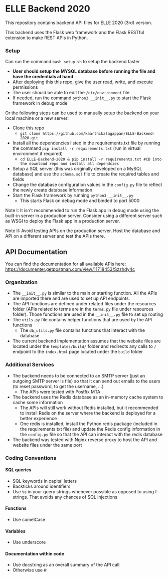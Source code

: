 # ELLE Backend 2020
This repository contains backend API files for ELLE 2020 (3rd) version.

This backend uses the Flask web framework and the Flask RESTful extension to make REST APIs in Python.
<br />

### Setup
Can run the command `bash setup.sh` to setup the backend faster
* **User should setup the MYSQL database before running the file and have the credentials at hand**
* After deploying this this repo, give the user read, write, and execute permissions
* The user should be able to edit the `/etc/environment` file
* If needed, run the command `python3 __init__.py` to start the Flask framework in debug mode

Or the following steps can be used to manually setup the backend on your local machine or a new server:
* Clone this repo
    * `git clone https://github.com/kaarthikalagappan/ELLE-Backend-2020.git`
* Install all the dependencies listed in the requirements.txt file by running the command `pip install -r requirements.txt` (run in virtual environment if required)
    * ```cd ELLE-Backend-2020 & pip install -r requirements.txt #CD into the download repo and install all dependcies```
* Setup a SQL server (this was originally developed on a MySQL database) and use the `schema.sql` file to create the required tables and fields
* Change the database configuration values in the `config.py` file to reflect the newly create database information
* Start the Flask framework by running `python3 __init__.py`
    * This starts Flask on debug mode and binded to port 5000

Note I: It isn't recommended to run the Flask app in debug mode using the built-in server in a production server. Consider using a different server such as WSGI to deploy the Flask app in a production server.

Note II: Avoid testing APIs on the production server. Host the database and API on a different server and test the APIs there.

## API Documentation
You can find the documentation for all available APIs here: https://documenter.getpostman.com/view/11718453/Szzhdy4c
### Organization
* The `__init__.py` is similar to the main or starting function. All the APIs are imported there and are used to set up API endpoints.
* The API functions are defined under related files under the resources folder (APIs related to terms are in the `terms.py` file under resources folder). Those functions are used in the `__init__.py` file to set up routing
* The `utils.py` file contains helper functions that are used by the API functions
    * The `db_utils.py` file contains functions that interact with the database
* The current backend implementation assumes that the website files are located under the `templates/build/` folder and redirects any calls to `/` endpoint to the `index.html` page located under the `build` folder
### Additional Services
* The backend needs to be connected to an SMTP server (just an outgoing SMTP server is file) so that it can send out emails to the users (to reset password, to get the username, ...)
    * The APIs were tested with Postfix MTA
* The backend uses the Redis database as an in-memory cache system to cache some information
    * The APIs will still work without Redis installed, but it recommended to install Redis on the server where the backend is deployed for a better experience
    * One redis is installed, install the Python redis package (included in the requirements.txt file) and update the Redis config information in the `config.py` file so that the API can interact with the redis database
* The backend was tested with Nginx reverse proxy to host the API and website files under the same port

### Coding Conventions
#### SQL queries
* SQL keywords in capital letters
* Backticks around identifiers
* Use `%s` in your query strings whenever possible as opposed to using f-strings. That avoids any chances of SQL injections
#### Functions
* Use camelCase
#### Variables
* Use underscore
#### Documentation within code
* Use docstring as an overall summary of the API call
* Otherwise use #
